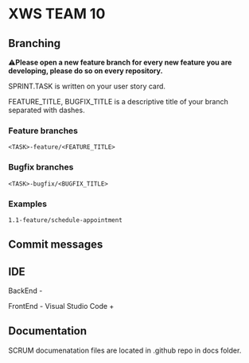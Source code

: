 # XWS TEAM 10

## Branching 

:warning:**Please open a new feature branch for every new feature you are developing, please do so on every repository.**


SPRINT.TASK is written on your user story card.

FEATURE_TITLE, BUGFIX_TITLE is a descriptive title of your branch separated with dashes.

### Feature branches
`<TASK>-feature/<FEATURE_TITLE>`

### Bugfix branches

`<TASK>-bugfix/<BUGFIX_TITLE>`

### Examples

`1.1-feature/schedule-appointment`


## Commit messages 

## IDE
BackEnd - 

FrontEnd - Visual Studio Code + 

## Documentation

SCRUM documenatation files are located in .github repo in docs folder.

